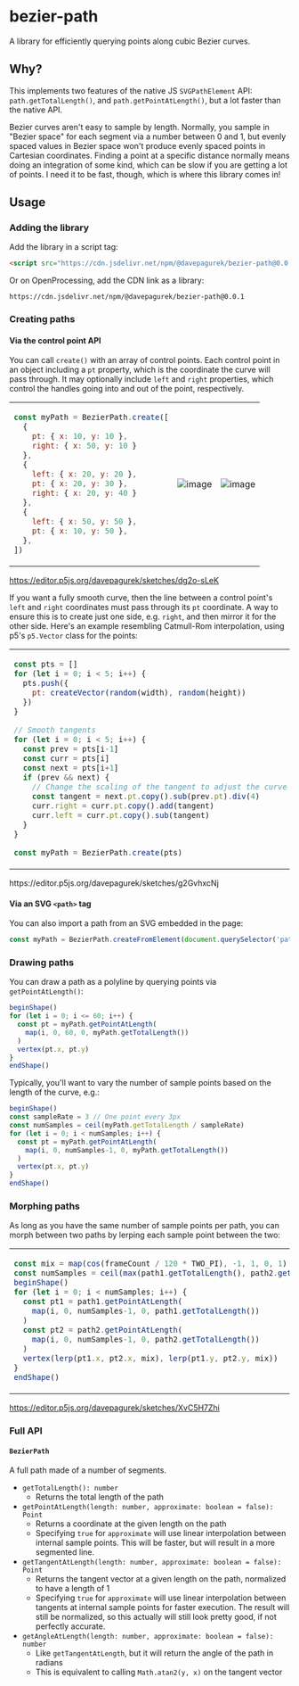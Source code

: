 # bezier-path

A library for efficiently querying points along cubic Bezier curves.

## Why?

This implements two features of the native JS `SVGPathElement` API: `path.getTotalLength()`, and `path.getPointAtLength()`, but a lot faster than the native API.

Bezier curves aren't easy to sample by length. Normally, you sample in "Bezier space" for each segment via a number between 0 and 1, but evenly spaced values in Bezier space won't produce evenly spaced points in Cartesian coordinates. Finding a point at a specific distance normally means doing an integration of some kind, which can be slow if you are getting a lot of points. I need it to be fast, though, which is where this library comes in!

## Usage

### Adding the library

Add the library in a script tag:

```html
<script src="https://cdn.jsdelivr.net/npm/@davepagurek/bezier-path@0.0.1"></script>
```

Or on OpenProcessing, add the CDN link as a library:

```
https://cdn.jsdelivr.net/npm/@davepagurek/bezier-path@0.0.1
```

### Creating paths

#### Via the control point API

You can call `create()` with an array of control points. Each control point in an object including a `pt` property, which is the coordinate the curve will pass through. It may optionally include `left` and `right` properties, which control the handles going into and out of the point, respectively.

<table>
<tr>
<td>
  
```js
const myPath = BezierPath.create([
  {
    pt: { x: 10, y: 10 },
    right: { x: 50, y: 10 }
  },
  {
    left: { x: 20, y: 20 },
    pt: { x: 20, y: 30 },
    right: { x: 20, y: 40 }
  },
  {
    left: { x: 50, y: 50 },
    pt: { x: 10, y: 50 },
  },
])
```

</td>
<td>
  
![image](https://github.com/user-attachments/assets/863a837c-b53c-4151-b23f-be804bd726df)

</td>
<td>

![image](https://github.com/user-attachments/assets/a86a9bf1-42ad-4d01-902d-b2c53cc83dde)

</td>
</tr>
</table>

https://editor.p5js.org/davepagurek/sketches/dg2o-sLeK

If you want a fully smooth curve, then the line between a control point's `left` and `right` coordinates must pass through its `pt` coordinate. A way to ensure this is to create just one side, e.g. `right`, and then mirror it for the other side. Here's an example resembling Catmull-Rom interpolation, using p5's `p5.Vector` class for the points:

<table>
<tr>
<td>
  
```js
const pts = []
for (let i = 0; i < 5; i++) {
  pts.push({
    pt: createVector(random(width), random(height))
  })
}

// Smooth tangents
for (let i = 0; i < 5; i++) {
  const prev = pts[i-1]
  const curr = pts[i]
  const next = pts[i+1]
  if (prev && next) {
    // Change the scaling of the tangent to adjust the curve tightness
    const tangent = next.pt.copy().sub(prev.pt).div(4)
    curr.right = curr.pt.copy().add(tangent)
    curr.left = curr.pt.copy().sub(tangent)
  }
}

const myPath = BezierPath.create(pts)
```

</td>
<td>
  
![image](https://github.com/user-attachments/assets/d1b18cbf-436d-46f0-9080-042b1e2b5cec)

</td>
<td>

![image](https://github.com/user-attachments/assets/53e4e1a3-1147-4913-ab54-3ac8fea5e832)

</td>
</tr>
</table>
https://editor.p5js.org/davepagurek/sketches/g2GvhxcNj

#### Via an SVG `<path>` tag

You can also import a path from an SVG embedded in the page:

```js
const myPath = BezierPath.createFromElement(document.querySelector('path'))
```

### Drawing paths

You can draw a path as a polyline by querying points via `getPointAtLength()`:
```js
beginShape()
for (let i = 0; i <= 60; i++) {
  const pt = myPath.getPointAtLength(
    map(i, 0, 60, 0, myPath.getTotalLength())
  )
  vertex(pt.x, pt.y)
}
endShape()
```

Typically, you'll want to vary the number of sample points based on the length of the curve, e.g.:
```js
beginShape()
const sampleRate = 3 // One point every 3px
const numSamples = ceil(myPath.getTotalLength / sampleRate)
for (let i = 0; i < numSamples; i++) {
  const pt = myPath.getPointAtLength(
    map(i, 0, numSamples-1, 0, myPath.getTotalLength())
  )
  vertex(pt.x, pt.y)
}
endShape()
```

### Morphing paths

As long as you have the same number of sample points per path, you can morph between two paths by lerping each sample point between the two:

<table>
<tr>
<td>

```js
const mix = map(cos(frameCount / 120 * TWO_PI), -1, 1, 0, 1)
const numSamples = ceil(max(path1.getTotalLength(), path2.getTotalLength()) / 3)
beginShape()
for (let i = 0; i < numSamples; i++) {
  const pt1 = path1.getPointAtLength(
    map(i, 0, numSamples-1, 0, path1.getTotalLength())
  )
  const pt2 = path2.getPointAtLength(
    map(i, 0, numSamples-1, 0, path2.getTotalLength())
  )
  vertex(lerp(pt1.x, pt2.x, mix), lerp(pt1.y, pt2.y, mix))
}
endShape()
```

</td>
<td>

![morph](https://github.com/user-attachments/assets/7a97ff41-0ec3-42a9-ad43-afa37d98e4d6)

</td>
</tr>
</table>

https://editor.p5js.org/davepagurek/sketches/XvC5H7Zhi

### Full API

#### `BezierPath`
A full path made of a number of segments.

- `getTotalLength(): number`
  - Returns the total length of the path
- `getPointAtLength(length: number, approximate: boolean = false): Point`
  - Returns a coordinate at the given length on the path
  - Specifying `true` for `approximate` will use linear interpolation between internal sample points. This will be faster, but will result in a more segmented line.
- `getTangentAtLength(length: number, approximate: boolean = false): Point`
  - Returns the tangent vector at a given length on the path, normalized to have a length of 1
  - Specifying `true` for `approximate` will use linear interpolation between tangents at internal sample points for faster execution. The result will still be normalized, so this actually will still look pretty good, if not perfectly accurate.
- `getAngleAtLength(length: number, approximate: boolean = false): number`
  - Like `getTangentAtLength`, but it will return the angle of the path in radians
  - This is equivalent to calling `Math.atan2(y, x)` on the tangent vector
